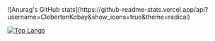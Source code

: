 <div style:"fisplay:flex; flex-direction: col">
![Anurag's GitHub stats](https://github-readme-stats.vercel.app/api?username=ClebertonKobay&show_icons=true&theme=radical) 

[![Top Langs](https://github-readme-stats.vercel.app/api/top-langs/?username=ClebertonKobay&show_icons=true&theme=radical&layout=donut-vertical)](https://github.com/ClebertonKobays/github-readme-stats) 
</div>

